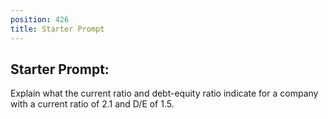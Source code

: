 ```yaml
---
position: 426
title: Starter Prompt
---
```


## Starter Prompt:

Explain what the current ratio and debt-equity ratio indicate for a company with a current ratio of 2.1 and D/E of 1.5.